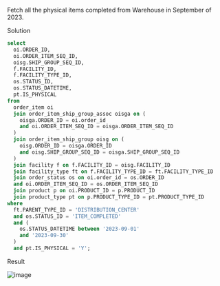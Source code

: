Fetch all the physical items completed from Warehouse in September of 2023.

Solution
```SQL
select 
  oi.ORDER_ID, 
  oi.ORDER_ITEM_SEQ_ID, 
  oisg.SHIP_GROUP_SEQ_ID, 
  f.FACILITY_ID, 
  f.FACILITY_TYPE_ID, 
  os.STATUS_ID, 
  os.STATUS_DATETIME, 
  pt.IS_PHYSICAL 
from 
  order_item oi 
  join order_item_ship_group_assoc oisga on (
    oisga.ORDER_ID = oi.order_id 
    and oi.ORDER_ITEM_SEQ_ID = oisga.ORDER_ITEM_SEQ_ID
  ) 
  join order_item_ship_group oisg on (
    oisg.ORDER_ID = oisga.ORDER_ID 
    and oisg.SHIP_GROUP_SEQ_ID = oisga.SHIP_GROUP_SEQ_ID
  ) 
  join facility f on f.FACILITY_ID = oisg.FACILITY_ID 
  join facility_type ft on f.FACILITY_TYPE_ID = ft.FACILITY_TYPE_ID 
  join order_status os on oi.order_id = os.ORDER_ID 
  and oi.ORDER_ITEM_SEQ_ID = os.ORDER_ITEM_SEQ_ID 
  join product p on oi.PRODUCT_ID = p.PRODUCT_ID 
  join product_type pt on p.PRODUCT_TYPE_ID = pt.PRODUCT_TYPE_ID 
where 
  ft.PARENT_TYPE_ID = 'DISTRIBUTION_CENTER' 
  and os.STATUS_ID = 'ITEM_COMPLETED' 
  and (
    os.STATUS_DATETIME between '2023-09-01' 
    and '2023-09-30'
  ) 
  and pt.IS_PHYSICAL = 'Y';
```
Result

![image](https://github.com/Nishtha-Jain-1119/SQL-Queries/assets/127538617/b68853b1-718f-478b-98e0-43327bcb9ebf)
